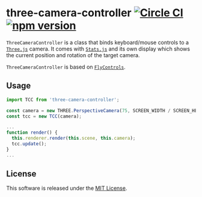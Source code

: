 # three-camera-controller [![Circle CI](https://circleci.com/gh/andrewscwei/three-camera-controller/tree/master.svg?style=svg)](https://circleci.com/gh/andrewscwei/three-camera-controller/tree/master) [![npm version](https://badge.fury.io/js/three-camera-controller.svg)](https://badge.fury.io/js/three-camera-controller)

`ThreeCameraController` is a class that binds keyboard/mouse controls to a [`Three.js`](http://threejs.org/) camera. It comes with [`Stats.js`](https://www.npmjs.com/package/stats.js) and its own display which shows the current position and rotation of the target camera. 

`ThreeCameraController` is based on [`FlyControls`](https://github.com/mrdoob/three.js/blob/master/examples/misc_controls_fly.html).

## Usage

```js
import TCC from 'three-camera-controller';

const camera = new THREE.PerspectiveCamera(75, SCREEN_WIDTH / SCREEN_HEIGHT, 1, 10000);
const tcc = new TCC(camera);

...
function render() {
  this.renderer.render(this.scene, this.camera);
  tcc.update();
}
...
```

## License

This software is released under the [MIT License](http://opensource.org/licenses/MIT).
